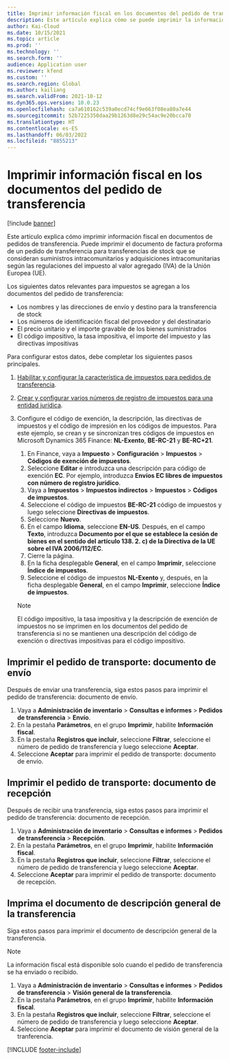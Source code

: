 ```yaml
---
title: Imprimir información fiscal en los documentos del pedido de transferencia
description: Este artículo explica cómo se puede imprimir la información fiscal determinada por el servicio de cálculo de impuestos en los documentos del pedido de transferencia.
author: Kai-Cloud
ms.date: 10/15/2021
ms.topic: article
ms.prod: ''
ms.technology: ''
ms.search.form: ''
audience: Application user
ms.reviewer: kfend
ms.custom: ''
ms.search.region: Global
ms.author: kailiang
ms.search.validFrom: 2021-10-12
ms.dyn365.ops.version: 10.0.23
ms.openlocfilehash: ca7a610162c539a0ecd74cf9e663f08ea80a7e44
ms.sourcegitcommit: 52b7225350daa29b1263d8e29c54ac9e20bcca70
ms.translationtype: HT
ms.contentlocale: es-ES
ms.lasthandoff: 06/03/2022
ms.locfileid: "8855213"
---
```

# <a name="print-tax-information-on-transfer-order-documents"></a>Imprimir información fiscal en los documentos del pedido de transferencia

[!include [banner](../../includes/banner.md)]

Este artículo explica cómo imprimir información fiscal en documentos de pedidos de transferencia. Puede imprimir el documento de factura proforma de un pedido de transferencia para transferencias de stock que se consideran suministros intracomunitarios y adquisiciones intracomunitarias según las regulaciones del impuesto al valor agregado (IVA) de la Unión Europea (UE). 

Los siguientes datos relevantes para impuestos se agregan a los documentos del pedido de transferencia:

- Los nombres y las direcciones de envío y destino para la transferencia de stock
- Los números de identificación fiscal del proveedor y del destinatario
- El precio unitario y el importe gravable de los bienes suministrados
- El código impositivo, la tasa impositiva, el importe del impuesto y las directivas impositivas

Para configurar estos datos, debe completar los siguientes pasos principales.

1. [Habilitar y configurar la característica de impuestos para pedidos de transferencia](tasks/Tax-feature-support-for-transfer-order.md).
2. [Crear y configurar varios números de registro de impuestos para una entidad jurídica](emea-multiple-vat-registration-numbers.md).
3. Configure el código de exención, la descripción, las directivas de impuestos y el código de impresión en los códigos de impuestos. Para este ejemplo, se crean y se sincronizan tres códigos de impuestos en Microsoft Dynamics 365 Finance: **NL-Exento**, **BE-RC-21** y **BE-RC+21**.

    1. En Finance, vaya a **Impuesto** \> **Configuración** \> **Impuestos** \> **Códigos de exención de impuestos**.
    2. Seleccione **Editar** e introduzca una descripción para código de exención **EC**. Por ejemplo, introduzca **Envíos EC libres de impuestos con número de registro jurídico**.
    3. Vaya a **Impuestos** \> **Impuestos indirectos** \> **Impuestos** \> **Códigos de impuestos**.
    4. Seleccione el código de impuestos **BE-RC-21** código de impuestos y luego seleccione **Directivas de impuestos**.
    5. Seleccione **Nuevo**.
    6. En el campo **Idioma**, seleccione **EN-US**. Después, en el campo **Texto**, introduzca **Documento por el que se establece la cesión de bienes en el sentido del artículo 138. 2. c) de la Directiva de la UE sobre el IVA 2006/112/EC**.
    7. Cierre la página.
    8. En la ficha desplegable **General**, en el campo **Imprimir**, seleccione **Índice de impuestos**.
    8. Seleccione el código de impuestos **NL-Exento** y, después, en la ficha desplegable **General**, en el campo **Imprimir**, seleccione **Índice de impuestos**.

    > [!NOTE] 
    > El código impositivo, la tasa impositiva y la descripción de exención de impuestos no se imprimen en los documentos del pedido de transferencia si no se mantienen una descripción del código de exención o directivas impositivas para el código impositivo.

## <a name="print-the-transfer-order---shipment-document"></a>Imprimir el pedido de transporte: documento de envío

Después de enviar una transferencia, siga estos pasos para imprimir el pedido de transferencia: documento de envío.

1. Vaya a **Administración de inventario** \> **Consultas e informes** \> **Pedidos de transferencia** \> **Envío**.
2. En la pestaña **Parámetros**, en el grupo **Imprimir**, habilite **Información fiscal**.
3. En la pestaña **Registros que incluir**, seleccione **Filtrar**, seleccione el número de pedido de transferencia y luego seleccione **Aceptar**.
4. Seleccione **Aceptar** para imprimir el pedido de transporte: documento de envío.

## <a name="print-the-transfer-order---receipt-document"></a>Imprimir el pedido de transporte: documento de recepción

Después de recibir una transferencia, siga estos pasos para imprimir el pedido de transferencia: documento de recepción.

1. Vaya a **Administración de inventario** \> **Consultas e informes** \> **Pedidos de transferencia** \> **Recepción**.
2. En la pestaña **Parámetros**, en el grupo **Imprimir**, habilite **Información fiscal**.
3. En la pestaña **Registros que incluir**, seleccione **Filtrar**, seleccione el número de pedido de transferencia y luego seleccione **Aceptar**.
4. Seleccione **Aceptar** para imprimir el pedido de transporte: documento de recepción.

## <a name="print-the-transfer-overview-document"></a>Imprima el documento de descripción general de la transferencia

Siga estos pasos para imprimir el documento de descripción general de la transferencia.

> [!NOTE]
> La información fiscal está disponible solo cuando el pedido de transferencia se ha enviado o recibido.

1. Vaya a **Administración de inventario** \> **Consultas e informes** \> **Pedidos de transferencia** \> **Visión general de la transferencia**.
2. En la pestaña **Parámetros**, en el grupo **Imprimir**, habilite **Información fiscal**.
3. En la pestaña **Registros que incluir**, seleccione **Filtrar**, seleccione el número de pedido de transferencia y luego seleccione **Aceptar**.
4. Seleccione **Aceptar** para imprimir el documento de visión general de la tranferencia.

[!INCLUDE [footer-include](../../includes/footer-banner.md)]
